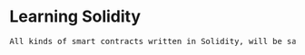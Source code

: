 <h1> Learning Solidity </h1>

<pre>All kinds of smart contracts written in Solidity, will be saved here. </pre>
